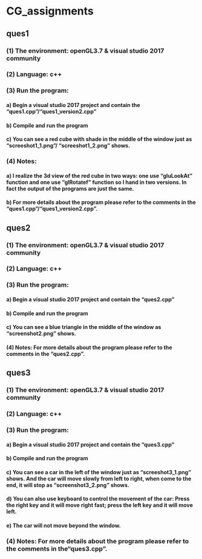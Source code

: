 ﻿# CG_assignments
## ques1
### (1) The environment: openGL3.7 & visual studio 2017 community
### (2) Language: c++
### (3) Run the program:
#### a) Begin a visual studio 2017 project and contain the “ques1.cpp”/“ques1_version2.cpp”
#### b) Compile and run the program
#### c) You can see a red cube with shade in the middle of the window just as “screeshot1_1.png”/ “screeshot1_2.png” shows.
### (4) Notes:
#### a) I realize the 3d view of the red cube in two ways: one use “gluLookAt” function and one use “glRotatef” function so I hand in two versions. In fact the output of the programs are just the same.
#### b) For more details about the program please refer to the comments in the “ques1.cpp”/“ques1_version2.cpp”.


## ques2

### (1) The environment: openGL3.7 & visual studio 2017 community
### (2) Language: c++
### (3) Run the program:
#### a) Begin a visual studio 2017 project and contain the “ques2.cpp”
#### b) Compile and run the program
#### c) You can see a blue triangle in the middle of the window as “screenshot2.png” shows.
#### (4) Notes: For more details about the program please refer to the comments in the “ques2.cpp”.


## ques3
### (1) The environment: openGL3.7 & visual studio 2017 community
### (2) Language: c++
### (3) Run the program:
#### a) Begin a visual studio 2017 project and contain the “ques3.cpp”
#### b) Compile and run the program
#### c) You can see a car in the left of the window just as “screeshot3_1.png” shows. And the car will move slowly from left to right, when come to the end, it will stop as “screenshot3_2.png” shows.
#### d) You can also use keyboard to control the movement of the car: Press the right key and it will move right fast; press the left key and it will move left.
#### e) The car will not move beyond the window.
### (4) Notes: For more details about the program please refer to the comments in the“ques3.cpp”.
